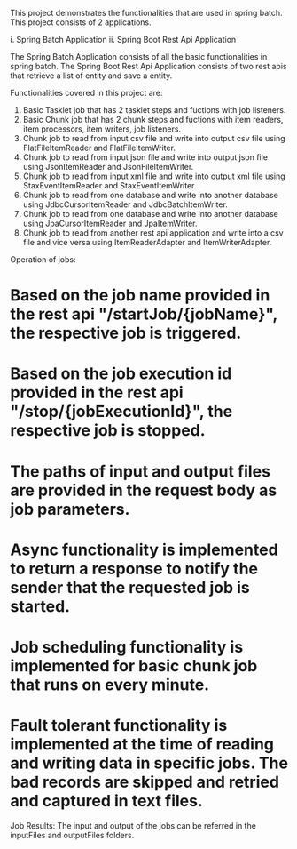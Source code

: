 This project demonstrates the functionalities that are used in spring batch. This project consists of 2 applications.

i. Spring Batch Application
ii. Spring Boot Rest Api Application

The Spring Batch Application consists of all the basic functionalities in spring batch.
The Spring Boot Rest Api Application consists of two rest apis that retrieve a list of entity and save a entity.

Functionalities covered in this project are:

1. Basic Tasklet job that has 2 tasklet steps and fuctions with job listeners.
2. Basic Chunk job that has 2 chunk steps and fuctions with item readers, item processors, item writers, job listeners.
3. Chunk job to read from input csv file and write into output csv file using FlatFileItemReader and FlatFileItemWriter.
4. Chunk job to read from input json file and write into output json file using JsonItemReader and JsonFileItemWriter.
5. Chunk job to read from input xml file and write into output xml file using StaxEventItemReader and StaxEventItemWriter.
6. Chunk job to read from one database and write into another database using JdbcCursorItemReader and JdbcBatchItemWriter.
7. Chunk job to read from one database and write into another database using JpaCursorItemReader and JpaItemWriter.
8. Chunk job to read from another rest api application and write into a csv file and vice versa using ItemReaderAdapter and ItemWriterAdapter.


Operation of jobs:

# Based on the job name provided in the rest api "/startJob/{jobName}", the respective job is triggered.
# Based on the job execution id provided in the rest api "/stop/{jobExecutionId}", the respective job is stopped.
# The paths of input and output files are provided in the request body as job parameters.
# Async functionality is implemented to return a response to notify the sender that the requested job is started.
# Job scheduling functionality is implemented for basic chunk job that runs on every minute.
# Fault tolerant functionality is implemented at the time of reading and writing data in specific jobs. The bad records are skipped and retried and captured in text files. 

Job Results:
The input and output of the jobs can be referred in the inputFiles and outputFiles folders.

